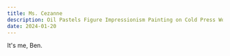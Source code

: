 ```yaml
---
title: Ms. Cezanne
description: Oil Pastels Figure Impressionism Painting on Cold Press Wood Pulp Paper.
date: 2024-01-20
---
```


It's me, Ben.